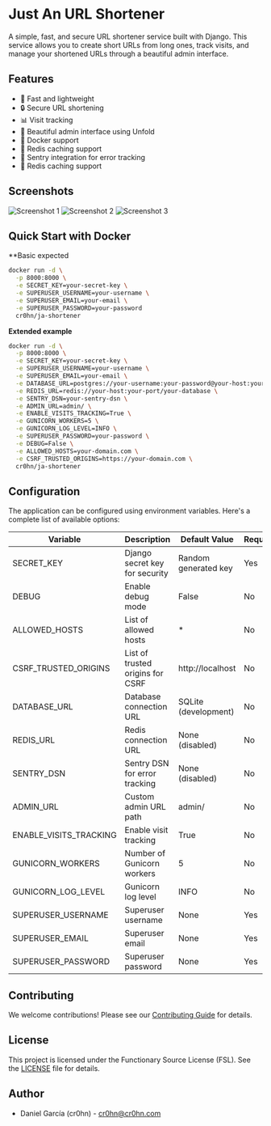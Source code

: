 # Just An URL Shortener

A simple, fast, and secure URL shortener service built with Django. This service allows you to create short URLs from long ones, track visits, and manage your shortened URLs through a beautiful admin interface.

## Features

- 🚀 Fast and lightweight
- 🔒 Secure URL shortening
- 📊 Visit tracking
- 🎨 Beautiful admin interface using Unfold
- 🐳 Docker support
- 🔄 Redis caching support
- 📝 Sentry integration for error tracking
- 🔄 Redis caching support

## Screenshots

![Screenshot 1](./screenshots/screenshot-1.png)
![Screenshot 2](./screenshots/screenshot-2.png)
![Screenshot 3](./screenshots/screenshot-3.png)


## Quick Start with Docker

**Basic expected

```bash
docker run -d \
  -p 8000:8000 \
  -e SECRET_KEY=your-secret-key \
  -e SUPERUSER_USERNAME=your-username \
  -e SUPERUSER_EMAIL=your-email \
  -e SUPERUSER_PASSWORD=your-password
  cr0hn/ja-shortener
```

**Extended example**

```bash
docker run -d \
  -p 8000:8000 \
  -e SECRET_KEY=your-secret-key \
  -e SUPERUSER_USERNAME=your-username \
  -e SUPERUSER_EMAIL=your-email \
  -e DATABASE_URL=postgres://your-username:your-password@your-host:your-port/your-database \
  -e REDIS_URL=redis://your-host:your-port/your-database \
  -e SENTRY_DSN=your-sentry-dsn \
  -e ADMIN_URL=admin/ \
  -e ENABLE_VISITS_TRACKING=True \
  -e GUNICORN_WORKERS=5 \
  -e GUNICORN_LOG_LEVEL=INFO \
  -e SUPERUSER_PASSWORD=your-password \
  -e DEBUG=False \
  -e ALLOWED_HOSTS=your-domain.com \
  -e CSRF_TRUSTED_ORIGINS=https://your-domain.com \
  cr0hn/ja-shortener
```

## Configuration


The application can be configured using environment variables. Here's a complete list of available options:

| Variable | Description | Default Value | Required |
|----------|-------------|---------------|----------|
| SECRET_KEY | Django secret key for security | Random generated key | Yes |
| DEBUG | Enable debug mode | False | No |
| ALLOWED_HOSTS | List of allowed hosts | * | No |
| CSRF_TRUSTED_ORIGINS | List of trusted origins for CSRF | http://localhost | No |
| DATABASE_URL | Database connection URL | SQLite (development) | No |
| REDIS_URL | Redis connection URL | None (disabled) | No |
| SENTRY_DSN | Sentry DSN for error tracking | None (disabled) | No |
| ADMIN_URL | Custom admin URL path | admin/ | No |
| ENABLE_VISITS_TRACKING | Enable visit tracking | True | No |
| GUNICORN_WORKERS | Number of Gunicorn workers | 5 | No |
| GUNICORN_LOG_LEVEL | Gunicorn log level | INFO | No |
| SUPERUSER_USERNAME | Superuser username | None | Yes |
| SUPERUSER_EMAIL | Superuser email | None | Yes |
| SUPERUSER_PASSWORD | Superuser password | None | Yes |

## Contributing

We welcome contributions! Please see our [Contributing Guide](CONTRIBUTING.md) for details.

## License

This project is licensed under the Functionary Source License (FSL). See the [LICENSE](LICENSE) file for details.

## Author

- Daniel García (cr0hn) - cr0hn@cr0hn.com











